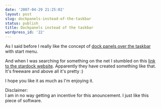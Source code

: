 ```yaml
---
date: '2007-04-29 21:25:02'
layout: post
slug: dockpanels-instead-of-the-taskbar
status: publish
title: Dockpanels instead of the taskbar
wordpress_id: '22'
---
```


As I said before I really like the concept of [dock panels over the taskbar](http://www.flanders.co.nz/Blog/2007/04/17/WhatIWouldLikeToSeeChangedInVista.aspx) with start menu.

And when I was searching for something on the net I stumbled on this [link to the stardock website](http://www.stardock.com/products/objectdock/). Apparently they have created something like that. It's freeware and above all it's pretty :)

I hope you like it as much as I'm enjoying it.

Disclaimer:  
I am in no way getting an incentive for this anouncement. I just like this piece of software.

